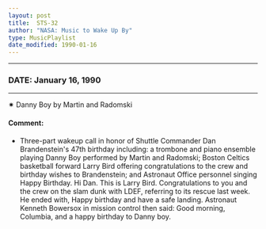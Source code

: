 ```yaml
---
layout: post
title:  STS-32
author: "NASA: Music to Wake Up By"
type: MusicPlaylist
date_modified: 1990-01-16
---
```


----
### DATE: January 16, 1990
----
✷ Danny Boy by Martin and Radomski

#### Comment:
* Three-part wakeup call in honor of Shuttle Commander Dan Brandenstein's 47th birthday including: a trombone and piano ensemble playing Danny Boy performed by   Martin and Radomski; Boston Celtics basketball forward Larry Bird offering congratulations to the crew and birthday wishes to Brandenstein; and Astronaut Office  personnel singing Happy Birthday. Hi Dan. This is Larry Bird. Congratulations to you and the crew on the slam dunk with LDEF, referring to its rescue last week. He ended with, Happy birthday and have a safe landing. Astronaut Kenneth Bowersox in mission control then said: Good morning, Columbia, and a happy birthday to Danny boy.
